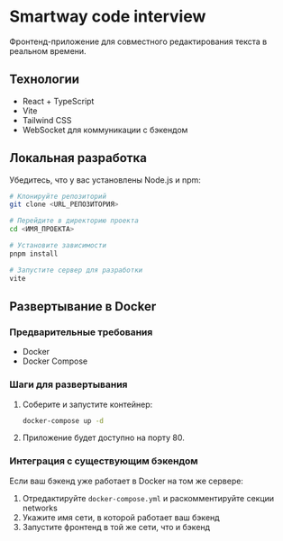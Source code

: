 
# Smartway code interview

Фронтенд-приложение для совместного редактирования текста в реальном времени.

## Технологии

- React + TypeScript
- Vite
- Tailwind CSS
- WebSocket для коммуникации с бэкендом

## Локальная разработка

Убедитесь, что у вас установлены Node.js и npm:

```sh
# Клонируйте репозиторий
git clone <URL_РЕПОЗИТОРИЯ>

# Перейдите в директорию проекта
cd <ИМЯ_ПРОЕКТА>

# Установите зависимости
pnpm install

# Запустите сервер для разработки
vite
```

## Развертывание в Docker

### Предварительные требования
- Docker
- Docker Compose

### Шаги для развертывания

1. Соберите и запустите контейнер:
   ```sh
   docker-compose up -d
   ```

2. Приложение будет доступно на порту 80.

### Интеграция с существующим бэкендом

Если ваш бэкенд уже работает в Docker на том же сервере:

1. Отредактируйте `docker-compose.yml` и раскомментируйте секции networks
2. Укажите имя сети, в которой работает ваш бэкенд
3. Запустите фронтенд в той же сети, что и бэкенд
